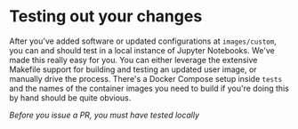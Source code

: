 # Testing out your changes

After you've added software or updated configurations at `images/custom`, you can and should test in a local instance of Jupyter Notebooks. We've made this really easy for you. You can either leverage the extensive Makefile support for building and testing an updated user image, or manually drive the process. There's a Docker Compose setup inside `tests` and the names of the container images you need to build if you're doing this by hand should be quite obvious.

*Before you issue a PR, you must have tested locally*
